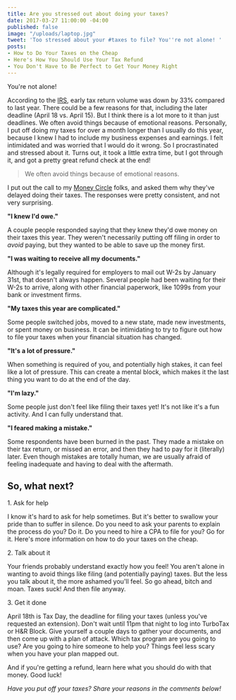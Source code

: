 ```yaml
---
title: Are you stressed out about doing your taxes?
date: 2017-03-27 11:00:00 -04:00
published: false
image: "/uploads/laptop.jpg"
tweet: 'Too stressed about your #taxes to file? You''re not alone! '
posts:
- How to Do Your Taxes on the Cheap
- Here's How You Should Use Your Tax Refund
- You Don't Have to Be Perfect to Get Your Money Right
---
```


You're not alone!

According to the [IRS](http://www.marketwatch.com/story/why-people-are-delaying-filing-their-taxes-this-year-2017-02-10), early tax return volume was down by 33% compared to last year. There could be a few reasons for that, including the later deadline (April 18 vs. April 15). But I think there is a lot more to it than just deadlines. We often avoid things because of emotional reasons. Personally, I put off doing my taxes for over a month longer than I usually do this year, because I knew I had to include my business expenses and earnings. I felt intimidated and was worried that I would do it wrong. So I procrastinated and stressed about it. Turns out, it took a little extra time, but I got through it, and got a pretty great refund check at the end!

> We often avoid things because of emotional reasons. 

I put out the call to my [Money Circle](http://www.maggiegermano.com/moneycircle) folks, and asked them why they've delayed doing their taxes. The responses were pretty consistent, and not very surprising.

**"I knew I'd owe."**

A couple people responded saying that they knew they'd owe money on their taxes this year. They weren't necessarily putting off filing in order to *avoid* paying, but they wanted to be able to save up the money first.

**"I was waiting to receive all my documents."**

Although it's legally required for employers to mail out W-2s by January 31st, that doesn't always happen. Several people had been waiting for their W-2s to arrive, along with other financial paperwork, like 1099s from your bank or investment firms.

**"My taxes this year are complicated."**

Some people switched jobs, moved to a new state, made new investments, or spent money on business. It can be intimidating to try to figure out how to file your taxes when your financial situation has changed.

**"It's a lot of pressure."**

When something is required of you, and potentially high stakes, it can feel like a lot of pressure. This can create a mental block, which makes it the last thing you want to do at the end of the day.

**"I'm lazy."**

Some people just don't feel like filing their taxes yet! It's not like it's a fun activity. And I can fully understand that.

**"I feared making a mistake."**

Some respondents have been burned in the past. They made a mistake on their tax return, or missed an error, and then they had to pay for it (literally) later. Even though mistakes are totally human, we are usually afraid of feeling inadequate and having to deal with the aftermath.

## So, what next?

1\. Ask for help

I know it's hard to ask for help sometimes. But it's better to swallow your pride than to suffer in silence. Do you need to ask your parents to explain the process do you? Do it. Do you need to hire a CPA to file for you? Go for it. Here's more information on how to do your taxes on the cheap.

2\. Talk about it

Your friends probably understand exactly how you feel! You aren't alone in wanting to avoid things like filing (and potentially paying) taxes. But the less you talk about it, the more ashamed you'll feel. So go ahead, bitch and moan. Taxes suck! And then file anyway. 

3\. Get it done

April 18th is Tax Day, the deadline for filing your taxes (unless you've requested an extension). Don't wait until 11pm that night to log into TurboTax or H&R Block. Give yourself a couple days to gather your documents, and then come up with a plan of attack. Which tax program are you going to use? Are you going to hire someone to help you? Things feel less scary when you have your plan mapped out.

And if you're getting a refund, learn here what you should do with that money. Good luck!

*Have you put off your taxes? Share your reasons in the comments below!*